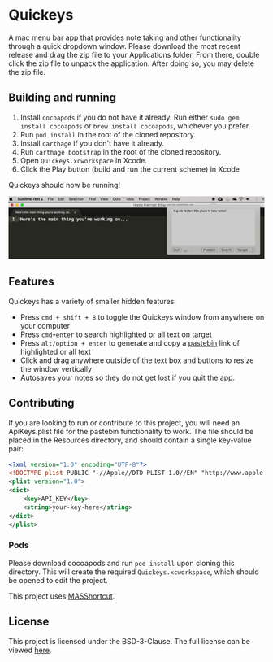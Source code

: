 # Quickeys
A mac menu bar app that provides note taking and other functionality through a quick dropdown window. Please download the most recent release and drag the zip file to your Applications folder. From there, double click the zip file to unpack the application. After doing so, you may delete the zip file.

## Building and running

1. Install `cocoapods` if you do not have it already. Run either `sudo gem install cocoapods` or `brew install cocoapods`, whichever you prefer.
1. Run `pod install` in the root of the cloned repository.
1. Install `carthage` if you don't have it already.
1. Run `carthage bootstrap` in the root of the cloned repository.
1. Open `Quickeys.xcworkspace` in Xcode.
1. Click the Play button (build and run the current scheme) in Xcode

Quickeys should now be running!

![Quickeys Screenshot](Images/Quickeys.png)

## Features
Quickeys has a variety of smaller hidden features:

* Press `cmd + shift + 8` to toggle the Quickeys window from anywhere on your computer
* Press `cmd+enter` to search highlighted or all text on target
* Press `alt/option + enter` to generate and copy a [pastebin](http://pastebin.com/) link of highlighted or all text
* Click and drag anywhere outside of the text box and buttons to resize the window vertically
* Autosaves your notes so they do not get lost if you quit the app.

## Contributing
If you are looking to run or contribute to this project, you will need an ApiKeys.plist file for the pastebin functionality to work. The file should be placed in the Resources directory, and should contain a single key-value pair:

```xml
<?xml version="1.0" encoding="UTF-8"?>
<!DOCTYPE plist PUBLIC "-//Apple//DTD PLIST 1.0//EN" "http://www.apple.com/DTDs/PropertyList-1.0.dtd">
<plist version="1.0">
<dict>
    <key>API_KEY</key>
    <string>your-key-here</string>
</dict>
</plist>
```

### Pods
Please download cocoapods and run `pod install` upon cloning this directory. This will create the required `Quickeys.xcworkspace`, which should be opened to edit the project.

This project uses [MASShortcut](https://github.com/shpakovski/MASShortcut).

## License
This project is licensed under the BSD-3-Clause.
The full license can be viewed [here](LICENSE).
